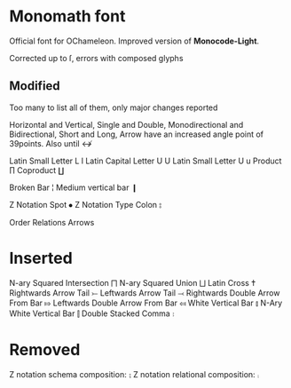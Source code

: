 # Monomath font
Official font for OChameleon.
Improved version of **Monocode-Light**.

Corrected up to ſ, errors with composed glyphs

## Modified
Too many to list all of them, only major changes reported

Horizontal and Vertical, Single and Double, Monodirectional and Bidirectional, Short and Long, Arrow have an increased angle point of 39points.
Also until ↮

Latin Small Letter L                    l
Latin Capital Letter U                  U
Latin Small Letter U                    u
Product                                 ∏
Coproduct                               ∐

Broken Bar                              ¦
Medium vertical bar                     ❙

Z Notation Spot                         ⦁
Z Notation Type Colon                   ⦂

Order Relations
Arrows

# Inserted
N-ary Squared Intersection              ⨅
N-ary Squared Union                     ⨆
Latin Cross                             ✝
Rightwards Arrow Tail                   ⤚
Leftwards Arrow Tail                    ⤙
Rightwards Double Arrow From Bar        ⤇
Leftwards Double Arrow From Bar         ⤆
White Vertical Bar                      ⫾
N-Ary White Vertical Bar                ⫿
Double Stacked Comma                    ⹉

# Removed
Z notation schema composition:          ⨟
Z notation relational composition:      ⨾